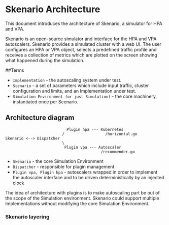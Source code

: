 # Skenario Architecture

This document introduces the architecture of Skenario, a simulator for
HPA and VPA.

Skenario is an open-source simulator and interface for the HPA and VPA autoscalers.
Skenario provides a simulated cluster with a web UI.  The user configures an HPA or VPA object, 
selects a predefined traffic profile and receives a collection of metrics which are plotted on 
the screen showing what happened during the simulation.

##Terms

* `Implementation` - the autoscaling system under test.
* `Scenario` - a set of parameters which include input traffic, cluster configuration and limits, 
  and an Implementation under test.
* `Simulation Environment (or just Simulation)` - the core machinery, instantiated once per Scenario.

## Architecture diagram

```
                           Plugin hpa --- Kubernetes
                         /                  /horizontal.go
Skenario <--> Dispatcher 
                         \ 
                          Plugin vpa --- Autoscaler
                                          /recommender.go 

```

* `Skenario` - the core Simulation Environment
* `Dispatcher` - responsible for plugin management
* `Plugin vpa, Plugin hpa` - autoscalers wrapped in order to implement the autoscaler interface 
  and to be driven deterministically by an injected clock


The idea of architecture with plugins is to make autoscaling part be out of the scope of 
the Simulation environment. Skenario could support multiple Implementations without modifying 
the core Simulation Environment.

### Skenario layering


